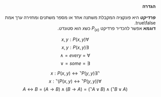 <style>
    html {
        direction: rtl;
    }
    eqn, table, .katex {
        direction: ltr;
    }
</style>

#### הגדרה
***פרדיקט*** היא פונקציה המקבלת משתנה אחד או מספר משתנים ומחזירה ערך אמת true\false.  
**דוגמא** אפשר להכדיר פרדיקט $P_{(x)}$ כש$x$ הוא סטונדט.  

$$\forall x,y: P(x,y)$$
$$\exists x,y: P(x,y)$$
$$\forall = every = \wedge$$
$$\exists = some = \vee$$

$$\urcorner \exists x: P(x,y) \leftrightarrow \urcorner P(y,y)$$
$$\forall x: \urcorner (P(x,y) \leftrightarrow \urcorner P(y,y))$$
$$A \leftrightarrow B = (A \rightarrow B) \wedge (B \rightarrow A)=(\urcorner A \vee B) \wedge (\urcorner B \vee A)$$
